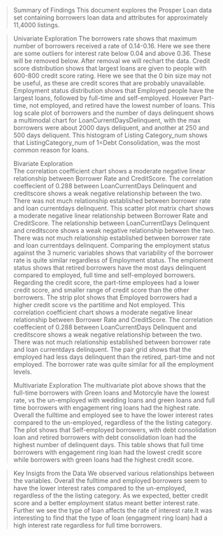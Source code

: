 >Summary of Findings
>This document explores the Prosper Loan data set containing borrowers loan data and attributes for approximately 11,4000 listings.

> Univariate Exploration
> The borrowers rate shows that maximum number of borrowers received a rate of 0.14-0.16. Here we see there are some outliers for interest rate below 0.04 and above 0.36. These will be removed below. After removal we will rechart the data. Credit score distribution shows that largest loans are given to people with 600-800 credit score rating. Here we see that the 0 bin size may not be useful, as these are credit scores that are probably unavailable. Employment status distribution shows that Employed people have the largest loans, followed by full-time and self-employed. However Part-time, not employed, and retired have the lowest number of loans. This log scale plot of borrowers and the number of days delinquent shows a multimodal chart for LoanCurrentDaysDelinquent, with the max borrowers were about 2000 days deliquent, and another at 250 and 500 days deliquent. This histogram of Listing Category_num shows that ListingCategory_num of 1=Debt Consolidation, was the most common reason for loans. 
>  
>   
> Bivariate Exploration   
The correlation coefficient chart shows a moderate negative linear relationship between Borrower Rate and CreditScore. The correlation coeffecient of 0.288 between LoanCurrentDays Delinquent and creditscore shows a weak negative relationship between the two. There was not much relationship established between borrower rate and loan currentdays delinquent. This scatter plot matrix chart shows a moderate negative linear relationship between Borrower Rate and CreditScore. The relationship between LoanCurrentDays Delinquent and creditscore shows a weak negative relationship between the two. There was not much relationship established between borrower rate and loan currentdays delinquent. Comparing the employment status against the 3 numeric variables shows that variability of the borrower rate is quite similar regardless of Employment status. The emploment status shows that retired borrowers have the most days delinquent compared to employed, full time and self-employed borrowers. Regarding the credit score, the part-time employees had a lower credit score, and smaller range of credit score than the other borrowers. The strip plot shows that Employed borrowers had a higher credit score vs the partitime and Not employed. This correlation coefficient chart shows a moderate negative linear relationship between Borrower Rate and CreditScore. The correlation coeffecient of 0.288 between LoanCurrentDays Delinquent and creditscore shows a weak negative relationship between the two. There was not much relationship established between borrower rate and loan currentdays delinquent.
The pair grid shows that the employed had less days delinquent than the retired, part-time and not employed. The borrower rate was quite similar for all the employment levels.
>     
>  Multivariate Exploration
The multivariate plot above shows that the full-time borrowers with Green loans and Motorcyle have the lowest rate, vs the un-employed with wedding loans and green loans and full time borrowers with engagement ring loans had the highest rate.  Overall the fulltime and employed see to have the lower interest rates compared to the un-employed, regardless of the the listing category. The plot shows that Self-employed borrowers, with debt consolidation loan and retired borrowers with debt consolidation loan had the highest number of delinquent days. This table shows that full time borrowers with engagement ring loan had the lowest credit score while borrowers with green loans had the highest credit score.
   
> Key Insigts from the Data 
We observed various relationships between the variables.  Overall the fulltime and employed borrowers seem to have the lower interest rates compared to the un-employed, regardless of the the listing category. As we expected, better credit score and a better employment status meant better interest rate. Further we see the type of loan affects the rate of interest rate.It was interesting to find that the type of loan (engagment ring loan) had a high interest rate regardless for full time borrowers. 
